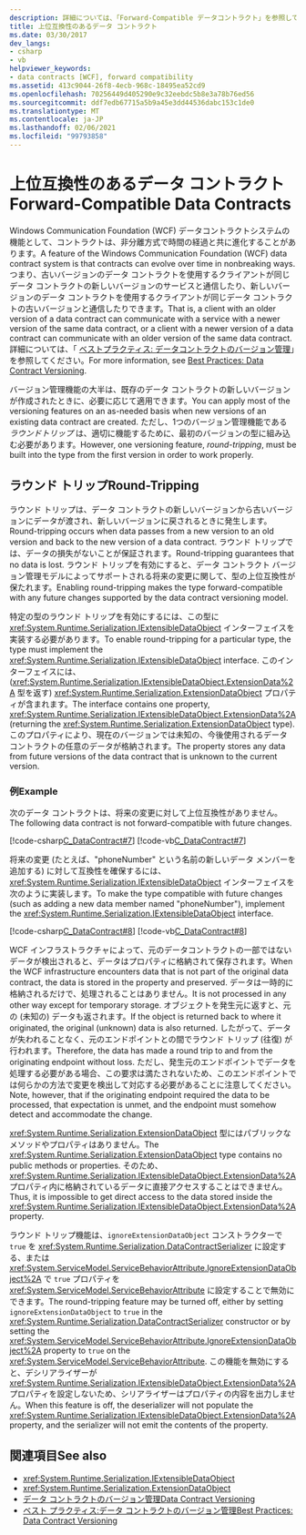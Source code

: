 ```yaml
---
description: 詳細については、「Forward-Compatible データコントラクト」を参照してください。
title: 上位互換性のあるデータ コントラクト
ms.date: 03/30/2017
dev_langs:
- csharp
- vb
helpviewer_keywords:
- data contracts [WCF], forward compatibility
ms.assetid: 413c9044-26f8-4ecb-968c-18495ea52cd9
ms.openlocfilehash: 70256449d405290e9c32eebdc5b8e3a78b76ed56
ms.sourcegitcommit: ddf7edb67715a5b9a45e3dd44536dabc153c1de0
ms.translationtype: MT
ms.contentlocale: ja-JP
ms.lasthandoff: 02/06/2021
ms.locfileid: "99793858"
---
```

# <a name="forward-compatible-data-contracts"></a><span data-ttu-id="17847-103">上位互換性のあるデータ コントラクト</span><span class="sxs-lookup"><span data-stu-id="17847-103">Forward-Compatible Data Contracts</span></span>

<span data-ttu-id="17847-104">Windows Communication Foundation (WCF) データコントラクトシステムの機能として、コントラクトは、非分離方式で時間の経過と共に進化することがあります。</span><span class="sxs-lookup"><span data-stu-id="17847-104">A feature of the Windows Communication Foundation (WCF) data contract system is that contracts can evolve over time in nonbreaking ways.</span></span> <span data-ttu-id="17847-105">つまり、古いバージョンのデータ コントラクトを使用するクライアントが同じデータ コントラクトの新しいバージョンのサービスと通信したり、新しいバージョンのデータ コントラクトを使用するクライアントが同じデータ コントラクトの古いバージョンと通信したりできます。</span><span class="sxs-lookup"><span data-stu-id="17847-105">That is, a client with an older version of a data contract can communicate with a service with a newer version of the same data contract, or a client with a newer version of a data contract can communicate with an older version of the same data contract.</span></span> <span data-ttu-id="17847-106">詳細については、「 [ベストプラクティス: データコントラクトのバージョン管理](../best-practices-data-contract-versioning.md)」を参照してください。</span><span class="sxs-lookup"><span data-stu-id="17847-106">For more information, see [Best Practices: Data Contract Versioning](../best-practices-data-contract-versioning.md).</span></span>  
  
 <span data-ttu-id="17847-107">バージョン管理機能の大半は、既存のデータ コントラクトの新しいバージョンが作成されたときに、必要に応じて適用できます。</span><span class="sxs-lookup"><span data-stu-id="17847-107">You can apply most of the versioning features on an as-needed basis when new versions of an existing data contract are created.</span></span> <span data-ttu-id="17847-108">ただし、1つのバージョン管理機能である *ラウンドトリップ* は、適切に機能するために、最初のバージョンの型に組み込む必要があります。</span><span class="sxs-lookup"><span data-stu-id="17847-108">However, one versioning feature, *round-tripping*, must be built into the type from the first version in order to work properly.</span></span>  
  
## <a name="round-tripping"></a><span data-ttu-id="17847-109">ラウンド トリップ</span><span class="sxs-lookup"><span data-stu-id="17847-109">Round-Tripping</span></span>  

 <span data-ttu-id="17847-110">ラウンド トリップは、データ コントラクトの新しいバージョンから古いバージョンにデータが渡され、新しいバージョンに戻されるときに発生します。</span><span class="sxs-lookup"><span data-stu-id="17847-110">Round-tripping occurs when data passes from a new version to an old version and back to the new version of a data contract.</span></span> <span data-ttu-id="17847-111">ラウンド トリップでは、データの損失がないことが保証されます。</span><span class="sxs-lookup"><span data-stu-id="17847-111">Round-tripping guarantees that no data is lost.</span></span> <span data-ttu-id="17847-112">ラウンド トリップを有効にすると、データ コントラクト バージョン管理モデルによってサポートされる将来の変更に関して、型の上位互換性が保たれます。</span><span class="sxs-lookup"><span data-stu-id="17847-112">Enabling round-tripping makes the type forward-compatible with any future changes supported by the data contract versioning model.</span></span>  
  
 <span data-ttu-id="17847-113">特定の型のラウンド トリップを有効にするには、この型に <xref:System.Runtime.Serialization.IExtensibleDataObject> インターフェイスを実装する必要があります。</span><span class="sxs-lookup"><span data-stu-id="17847-113">To enable round-tripping for a particular type, the type must implement the <xref:System.Runtime.Serialization.IExtensibleDataObject> interface.</span></span> <span data-ttu-id="17847-114">このインターフェイスには、(<xref:System.Runtime.Serialization.IExtensibleDataObject.ExtensionData%2A> 型を返す) <xref:System.Runtime.Serialization.ExtensionDataObject> プロパティが含まれます。</span><span class="sxs-lookup"><span data-stu-id="17847-114">The interface contains one property, <xref:System.Runtime.Serialization.IExtensibleDataObject.ExtensionData%2A> (returning the <xref:System.Runtime.Serialization.ExtensionDataObject> type).</span></span> <span data-ttu-id="17847-115">このプロパティにより、現在のバージョンでは未知の、今後使用されるデータ コントラクトの任意のデータが格納されます。</span><span class="sxs-lookup"><span data-stu-id="17847-115">The property stores any data from future versions of the data contract that is unknown to the current version.</span></span>  
  
### <a name="example"></a><span data-ttu-id="17847-116">例</span><span class="sxs-lookup"><span data-stu-id="17847-116">Example</span></span>  

 <span data-ttu-id="17847-117">次のデータ コントラクトは、将来の変更に対して上位互換性がありません。</span><span class="sxs-lookup"><span data-stu-id="17847-117">The following data contract is not forward-compatible with future changes.</span></span>  
  
 [!code-csharp[C_DataContract#7](../../../../samples/snippets/csharp/VS_Snippets_CFX/c_datacontract/cs/source.cs#7)]
 [!code-vb[C_DataContract#7](../../../../samples/snippets/visualbasic/VS_Snippets_CFX/c_datacontract/vb/source.vb#7)]  
  
 <span data-ttu-id="17847-118">将来の変更 (たとえば、"phoneNumber" という名前の新しいデータ メンバーを追加する) に対して互換性を確保するには、<xref:System.Runtime.Serialization.IExtensibleDataObject> インターフェイスを次のように実装します。</span><span class="sxs-lookup"><span data-stu-id="17847-118">To make the type compatible with future changes (such as adding a new data member named "phoneNumber"), implement the <xref:System.Runtime.Serialization.IExtensibleDataObject> interface.</span></span>  
  
 [!code-csharp[C_DataContract#8](../../../../samples/snippets/csharp/VS_Snippets_CFX/c_datacontract/cs/source.cs#8)]
 [!code-vb[C_DataContract#8](../../../../samples/snippets/visualbasic/VS_Snippets_CFX/c_datacontract/vb/source.vb#8)]  
  
 <span data-ttu-id="17847-119">WCF インフラストラクチャによって、元のデータコントラクトの一部ではないデータが検出されると、データはプロパティに格納されて保存されます。</span><span class="sxs-lookup"><span data-stu-id="17847-119">When the WCF infrastructure encounters data that is not part of the original data contract, the data is stored in the property and preserved.</span></span> <span data-ttu-id="17847-120">データは一時的に格納されるだけで、処理されることはありません。</span><span class="sxs-lookup"><span data-stu-id="17847-120">It is not processed in any other way except for temporary storage.</span></span> <span data-ttu-id="17847-121">オブジェクトを発生元に返すと、元の (未知の) データも返されます。</span><span class="sxs-lookup"><span data-stu-id="17847-121">If the object is returned back to where it originated, the original (unknown) data is also returned.</span></span> <span data-ttu-id="17847-122">したがって、データが失われることなく、元のエンドポイントとの間でラウンド トリップ (往復) が行われます。</span><span class="sxs-lookup"><span data-stu-id="17847-122">Therefore, the data has made a round trip to and from the originating endpoint without loss.</span></span> <span data-ttu-id="17847-123">ただし、発生元のエンドポイントでデータを処理する必要がある場合、この要求は満たされないため、このエンドポイントでは何らかの方法で変更を検出して対応する必要があることに注意してください。</span><span class="sxs-lookup"><span data-stu-id="17847-123">Note, however, that if the originating endpoint required the data to be processed, that expectation is unmet, and the endpoint must somehow detect and accommodate the change.</span></span>  
  
 <span data-ttu-id="17847-124"><xref:System.Runtime.Serialization.ExtensionDataObject> 型にはパブリックなメソッドやプロパティはありません。</span><span class="sxs-lookup"><span data-stu-id="17847-124">The <xref:System.Runtime.Serialization.ExtensionDataObject> type contains no public methods or properties.</span></span> <span data-ttu-id="17847-125">そのため、<xref:System.Runtime.Serialization.IExtensibleDataObject.ExtensionData%2A> プロパティ内に格納されているデータに直接アクセスすることはできません。</span><span class="sxs-lookup"><span data-stu-id="17847-125">Thus, it is impossible to get direct access to the data stored inside the <xref:System.Runtime.Serialization.IExtensibleDataObject.ExtensionData%2A> property.</span></span>  
  
 <span data-ttu-id="17847-126">ラウンド トリップ機能は、`ignoreExtensionDataObject` コンストラクターで `true` を <xref:System.Runtime.Serialization.DataContractSerializer> に設定する、または <xref:System.ServiceModel.ServiceBehaviorAttribute.IgnoreExtensionDataObject%2A> で `true` プロパティを <xref:System.ServiceModel.ServiceBehaviorAttribute> に設定することで無効にできます。</span><span class="sxs-lookup"><span data-stu-id="17847-126">The round-tripping feature may be turned off, either by setting `ignoreExtensionDataObject` to `true` in the <xref:System.Runtime.Serialization.DataContractSerializer> constructor or by setting the <xref:System.ServiceModel.ServiceBehaviorAttribute.IgnoreExtensionDataObject%2A> property to `true` on the <xref:System.ServiceModel.ServiceBehaviorAttribute>.</span></span> <span data-ttu-id="17847-127">この機能を無効にすると、デシリアライザーが <xref:System.Runtime.Serialization.IExtensibleDataObject.ExtensionData%2A> プロパティを設定しないため、シリアライザーはプロパティの内容を出力しません。</span><span class="sxs-lookup"><span data-stu-id="17847-127">When this feature is off, the deserializer will not populate the <xref:System.Runtime.Serialization.IExtensibleDataObject.ExtensionData%2A> property, and the serializer will not emit the contents of the property.</span></span>  
  
## <a name="see-also"></a><span data-ttu-id="17847-128">関連項目</span><span class="sxs-lookup"><span data-stu-id="17847-128">See also</span></span>

- <xref:System.Runtime.Serialization.IExtensibleDataObject>
- <xref:System.Runtime.Serialization.ExtensionDataObject>
- [<span data-ttu-id="17847-129">データ コントラクトのバージョン管理</span><span class="sxs-lookup"><span data-stu-id="17847-129">Data Contract Versioning</span></span>](data-contract-versioning.md)
- [<span data-ttu-id="17847-130">ベスト プラクティス:データ コントラクトのバージョン管理</span><span class="sxs-lookup"><span data-stu-id="17847-130">Best Practices: Data Contract Versioning</span></span>](../best-practices-data-contract-versioning.md)
